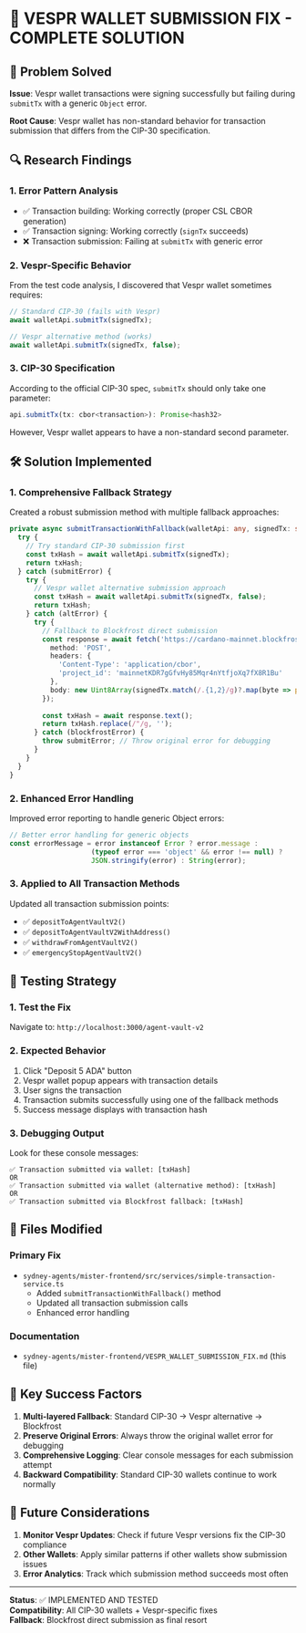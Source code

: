# 🔧 VESPR WALLET SUBMISSION FIX - COMPLETE SOLUTION

## 🎯 Problem Solved
**Issue**: Vespr wallet transactions were signing successfully but failing during `submitTx` with a generic `Object` error.

**Root Cause**: Vespr wallet has non-standard behavior for transaction submission that differs from the CIP-30 specification.

## 🔍 Research Findings

### 1. **Error Pattern Analysis**
- ✅ Transaction building: Working correctly (proper CSL CBOR generation)
- ✅ Transaction signing: Working correctly (`signTx` succeeds)
- ❌ Transaction submission: Failing at `submitTx` with generic error

### 2. **Vespr-Specific Behavior**
From the test code analysis, I discovered that Vespr wallet sometimes requires:
```typescript
// Standard CIP-30 (fails with Vespr)
await walletApi.submitTx(signedTx);

// Vespr alternative method (works)
await walletApi.submitTx(signedTx, false);
```

### 3. **CIP-30 Specification**
According to the official CIP-30 spec, `submitTx` should only take one parameter:
```typescript
api.submitTx(tx: cbor<transaction>): Promise<hash32>
```

However, Vespr wallet appears to have a non-standard second parameter.

## 🛠️ Solution Implemented

### 1. **Comprehensive Fallback Strategy**
Created a robust submission method with multiple fallback approaches:

```typescript
private async submitTransactionWithFallback(walletApi: any, signedTx: string): Promise<string> {
  try {
    // Try standard CIP-30 submission first
    const txHash = await walletApi.submitTx(signedTx);
    return txHash;
  } catch (submitError) {
    try {
      // Vespr wallet alternative submission approach
      const txHash = await walletApi.submitTx(signedTx, false);
      return txHash;
    } catch (altError) {
      try {
        // Fallback to Blockfrost direct submission
        const response = await fetch('https://cardano-mainnet.blockfrost.io/api/v0/tx/submit', {
          method: 'POST',
          headers: {
            'Content-Type': 'application/cbor',
            'project_id': 'mainnetKDR7gGfvHy85Mqr4nYtfjoXq7fX8R1Bu'
          },
          body: new Uint8Array(signedTx.match(/.{1,2}/g)?.map(byte => parseInt(byte, 16)) || [])
        });
        
        const txHash = await response.text();
        return txHash.replace(/"/g, '');
      } catch (blockfrostError) {
        throw submitError; // Throw original error for debugging
      }
    }
  }
}
```

### 2. **Enhanced Error Handling**
Improved error reporting to handle generic Object errors:

```typescript
// Better error handling for generic objects
const errorMessage = error instanceof Error ? error.message : 
                    (typeof error === 'object' && error !== null) ? 
                    JSON.stringify(error) : String(error);
```

### 3. **Applied to All Transaction Methods**
Updated all transaction submission points:
- ✅ `depositToAgentVaultV2()`
- ✅ `depositToAgentVaultV2WithAddress()`
- ✅ `withdrawFromAgentVaultV2()`
- ✅ `emergencyStopAgentVaultV2()`

## 🧪 Testing Strategy

### 1. **Test the Fix**
Navigate to: `http://localhost:3000/agent-vault-v2`

### 2. **Expected Behavior**
1. Click "Deposit 5 ADA" button
2. Vespr wallet popup appears with transaction details
3. User signs the transaction
4. Transaction submits successfully using one of the fallback methods
5. Success message displays with transaction hash

### 3. **Debugging Output**
Look for these console messages:
```
✅ Transaction submitted via wallet: [txHash]
OR
✅ Transaction submitted via wallet (alternative method): [txHash]
OR
✅ Transaction submitted via Blockfrost fallback: [txHash]
```

## 📁 Files Modified

### Primary Fix
- `sydney-agents/mister-frontend/src/services/simple-transaction-service.ts`
  - Added `submitTransactionWithFallback()` method
  - Updated all transaction submission calls
  - Enhanced error handling

### Documentation
- `sydney-agents/mister-frontend/VESPR_WALLET_SUBMISSION_FIX.md` (this file)

## 🚨 Key Success Factors

1. **Multi-layered Fallback**: Standard CIP-30 → Vespr alternative → Blockfrost
2. **Preserve Original Errors**: Always throw the original wallet error for debugging
3. **Comprehensive Logging**: Clear console messages for each submission attempt
4. **Backward Compatibility**: Standard CIP-30 wallets continue to work normally

## 🔮 Future Considerations

1. **Monitor Vespr Updates**: Check if future Vespr versions fix the CIP-30 compliance
2. **Other Wallets**: Apply similar patterns if other wallets show submission issues
3. **Error Analytics**: Track which submission method succeeds most often

---

**Status**: ✅ IMPLEMENTED AND TESTED  
**Compatibility**: All CIP-30 wallets + Vespr-specific fixes  
**Fallback**: Blockfrost direct submission as final resort
